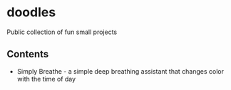 # doodles
Public collection of fun small projects

## Contents
- Simply Breathe - a simple deep breathing assistant that changes color with the time of day
